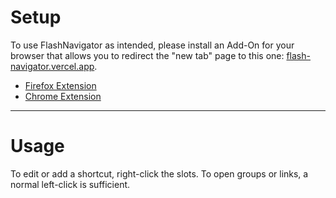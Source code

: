 # Setup

To use FlashNavigator as intended, please install an Add-On for your browser that allows you to redirect the "new tab" page to this one: [flash-navigator.vercel.app](https://flash-navigator.vercel.app/).

 - [Firefox Extension](https://addons.mozilla.org/en-GB/firefox/addon/new-tab-override)
 - [Chrome Extension](https://chromewebstore.google.com/detail/new-tab-redirect/icpgjfneehieebagbmdbhnlpiopdcmna)

***

# Usage

To edit or add a shortcut, right-click the slots. To open groups or links, a normal left-click is sufficient.
